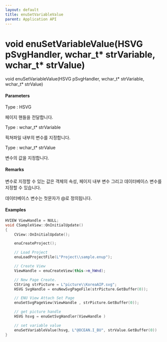 ```yaml
---
layout: default
title: enuSetVariableValue
parent: Application API
---
```

# void enuSetVariableValue\(HSVG pSvgHandler, wchar\_t\* strVariable, wchar\_t\* strValue\)

void enuSetVariableValue\(HSVG pSvgHandler, wchar\_t\* strVariable, wchar\_t\* strValue\)

#### Parameters

Type : HSVG

페이지 핸들을 전달합니다.

Type : wchar\_t\* strVariable

픽쳐파일 내부의 변수를 지정합니다.

Type : wchar\_t\* strValue

변수의 값을 지정합니다.

#### Remarks

변수로 지정할 수 있는 값은 객체의 속성, 페이지 내부 변수 그리고 데이터베이스 변수를 지정할 수 있습니다.

데이터베이스 변수는 첫문자가 @로 정의됩니다.

#### Examples

```cpp
HVIEW ViewHandle = NULL; 
void CSampleView::OnInitialUpdate() 
{ 
    CView::OnInitialUpdate(); 

    enuCreateProject(); 

    // Load Project
    enuLoadProjectFile(L"Project\\sample.enup"); 

    // Create View
    ViewHandle = enuCreateView(this->m_hWnd); 

    // New Page Create. 
    CString strPicture = L"picture\\KoreaAIP.svg"; 
    HSVG SvgHandle = enuNewSvgPageFile(strPicture.GetBuffer(0)); 

    // ENU View Attach Set Page 
    enuSetSvgPageView(ViewHandle , strPicture.GetBuffer(0)); 

    // get picture handle
    HSVG hsvg = enuGetSvgHandler(ViewHandle )

    // set variable value
    enuSetVariableValue(hsvg, L"@OCEAN.I_BU", strValue.GetBuffer(0))
}
```



